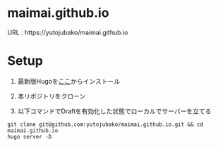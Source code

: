 # maimai.github.io

URL : https://yutojubako/maimai.github.io

# Setup

1.  最新版Hugoを[ここ](https://github.com/gohugoio/hugo/releases)からインストール

2. 本リポジトリをクローン

3. 以下コマンドでDraftを有効化した状態でローカルでサーバーを立てる
   
```shell
git clone git@github.com:yutojubako/maimai.github.io.git && cd maimai.github.io
hugo server -D
```
